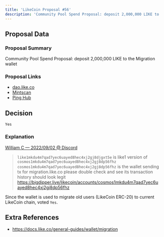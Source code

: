 ```yaml
---
title: 'LikeCoin Proposal #56'
description: 'Community Pool Spend Proposal: deposit 2,000,000 LIKE to the Migration wallet'
---
```


## Proposal Data

### Proposal Summary
Community Pool Spend Proposal: deposit 2,000,000 LIKE to the Migration wallet

### Proposal Links
- [dao.like.co](https://dao.like.co/proposals/56)
- [Mintscan](https://www.mintscan.io/likecoin/proposals/56)
- [Ping Hub](https://ping.pub/likecoin/gov/56)


## Decision
`Yes`

### Explanation
[William C — 2022/09/02 @ Discord](https://discord.com/channels/763001015712350231/796036074396844052/1015283155743281203)
> `like1mkdu4m7qad7yec6uayed8hec4xj2gj8djgxt5e` is like1 version of `cosmos1mkdu4m7qad7yec6uayed8hec4xj2gj8dp56fhz`
`cosmos1mkdu4m7qad7yec6uayed8hec4xj2gj8dp56fhz` is the wallet sending tx for migration.like.co
please double check and see its transaction history should look legit
https://bigdipper.live/likecoin/accounts/cosmos1mkdu4m7qad7yec6uayed8hec4xj2gj8dp56fhz

Since the wallet is used to migrate old users (LikeCoin ERC-20) to current LikeCoin chain, voted `Yes`.


## Extra References
- https://docs.like.co/general-guides/wallet/migration
